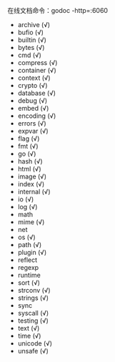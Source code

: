在线文档命令：godoc -http=:6060

* archive (√)
* bufio (√)
* builtin (√)
* bytes (√)
* cmd (√)
* compress (√)
* container (√)
* context (√)
* crypto (√)
* database (√)
* debug (√)
* embed (√)
* encoding (√)
* errors (√)
* expvar (√)
* flag (√)
* fmt (√)
* go (√)
* hash (√)
* html (√)
* image (√)
* index (√)
* internal (√)
* io (√)
* log (√)
* math
* mime (√)
* net
* os (√)
* path (√)
* plugin (√)
* reflect
* regexp
* runtime
* sort (√)
* strconv (√)
* strings (√)
* sync
* syscall (√)
* testing (√)
* text (√)
* time (√)
* unicode (√)
* unsafe (√)
